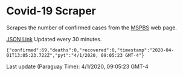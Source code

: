 # Covid-19 Scraper

Scrapes the number of confirmed cases from the [MSPBS](https://www.mspbs.gov.py/covid-19.php) web page.

[JSON Link](https://jmayalag.github.io/covid19-scrape/cases.json)
Updated every 30 minutes.
```
{"confirmed":69,"deaths":0,"recovered":0,"timestamp":"2020-04-01T13:05:23.722Z","pyt":"4/1/2020, 09:05:23 GMT-4"}
```
Last update (Paraguay Time): 4/1/2020, 09:05:23 GMT-4
